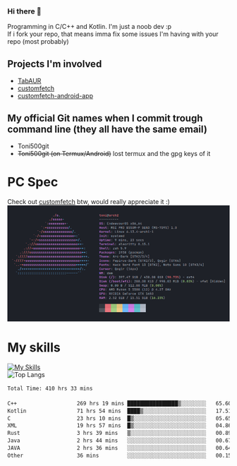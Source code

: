 ### Hi there 👋

Programming in C/C++ and Kotlin. I'm just a noob dev :p\
If i fork your repo, that means imma fix some issues I'm having with your repo (most probably)

## Projects I'm involved
 - [TabAUR](https://github.com/BurntRanch/TabAUR)
 - [customfetch](https://github.com/Toni500github/customfetch)
 - [customfetch-android-app](https://github.com/Toni500github/customfetch-android-app)

## My official Git names when I commit trough command line (they all have the same email)
* Toni500git
* ~~Toni500git (on Termux/Android)~~ lost termux and the gpg keys of it

# PC Spec
Check out [customfetch](https://github.com/Toni500github/customfetch) btw, would really appreciate it :)
![screenshot.png](https://github.com/Toni500github/customfetch/raw/main/screenshot.png)

# My skills
[![My Skills](https://skillicons.dev/icons?i=cpp,bash,kotlin,androidstudio,arch,linux&theme=light)](https://skillicons.dev)\
![Top Langs](https://github-readme-stats.vercel.app/api/top-langs/?username=Toni500github&layout=compact)

<!--START_SECTION:waka-->

```txt
Total Time: 410 hrs 33 mins

C++                   269 hrs 19 mins ████████████████▒░░░░░░░░   65.60 %
Kotlin                71 hrs 54 mins  ████▒░░░░░░░░░░░░░░░░░░░░   17.51 %
C                     23 hrs 10 mins  █▒░░░░░░░░░░░░░░░░░░░░░░░   05.65 %
XML                   19 hrs 57 mins  █▒░░░░░░░░░░░░░░░░░░░░░░░   04.86 %
Rust                  3 hrs 39 mins   ▒░░░░░░░░░░░░░░░░░░░░░░░░   00.89 %
Java                  2 hrs 44 mins   ░░░░░░░░░░░░░░░░░░░░░░░░░   00.67 %
JAVA                  2 hrs 36 mins   ░░░░░░░░░░░░░░░░░░░░░░░░░   00.64 %
Other                 36 mins         ░░░░░░░░░░░░░░░░░░░░░░░░░   00.15 %
```

<!--END_SECTION:waka-->
